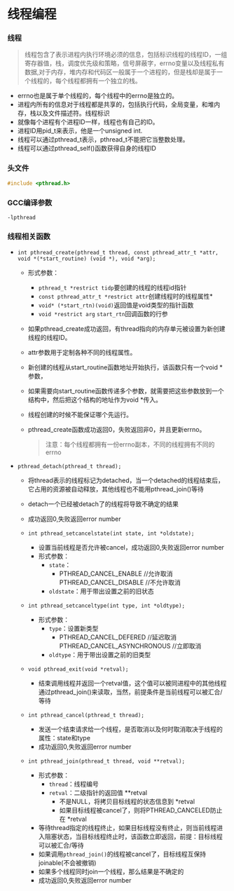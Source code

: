 # 线程编程

### 线程

> 线程包含了表示进程内执行环境必须的信息，包括标识线程的线程ID，一组寄存器值，栈，调度优先级和策略，信号屏蔽字，errno变量以及线程私有数据,对于内存，堆内存和代码区一般属于一个进程的，但是栈却是属于一个线程的，每个线程都拥有一个独立的栈。

- errno也是属于单个线程的，每个线程中的errno是独立的。
- 进程内所有的信息对于线程都是共享的，包括执行代码，全局变量，和堆内存，栈以及文件描述符。线程标识
- 就像每个进程有个进程ID一样，线程也有自己的ID。
- 进程ID用pid_t来表示，他是一个unsigned int.
- 线程可以通过pthread_t表示，pthread_t不能把它当整数处理。
- 线程可以通过pthread_self()函数获得自身的线程ID

### 头文件

```c
#include <pthread.h>
```
### GCC编译参数

`-lpthread`

### 线程相关函数

- `int pthread_create(pthread_t thread, const pthread_attr_t *attr, void *(*start_routine) (void *), void *arg);`
  - 形式参数：

    - `pthread_t *restrict tidp`要创建的线程的线程id指针
    - `const pthread_attr_t *restrict attr`创建线程时的线程属性*
    - `void* (*start_rtn)(void)`返回值是void类型的指针函数
    - `void *restrict arg`   `start_rtn`回调函数的行参

  - 如果pthread_create成功返回，有thread指向的内存单元被设置为新创建线程的线程ID。

  - attr参数用于定制各种不同的线程属性。

  - 新创建的线程从start_routine函数地址开始执行，该函数只有一个void *参数，

  - 如果需要向start_routine函数传递多个参数，就需要把这些参数放到一个结构中，然后把这个结构的地址作为void *传入。

  - 线程创建的时候不能保证哪个先运行。

  - pthread_create函数成功返回0，失败返回非0，并且更新errno。

    > 注意：每个线程都拥有一份errno副本，不同的线程拥有不同的errno

- `pthread_detach(pthread_t thread);`

     - 将thread表示的线程标记为detached，当一个detached的线程结束后，它占用的资源被自动释放，其他线程也不能用pthread_join()等待
     - detach一个已经被detach了的线程将导致不确定的结果
     - 成功返回0,失败返回error number

   - `int pthread_setcancelstate(int state, int *oldstate);`

     - 设置当前线程是否允许被cancel，成功返回0,失败返回error number
     - 形式参数：
       - `state`：
         - PTHREAD_CANCEL_ENABLE	//允许取消
         	 PTHREAD_CANCEL_DISABLE	//不允许取消
       - `oldstate`：用于带出设置之前的旧状态

   - `int pthread_setcanceltype(int type, int *oldtype);`

     - 形式参数：
       - `type`：设置新类型
         - PTHREAD_CANCEL_DEFERED	//延迟取消
         	 PTHREAD_CANCEL_ASYNCHRONOUS	//立即取消
       - `oldtype`：用于带出设置之前的旧类型

   - `void pthread_exit(void *retval);`

     - 结束调用线程并返回一个retval值，这个值可以被同进程中的其他线程通过pthread_join()来读取，当然，前提条件是当前线程可以被汇合/等待

   - `int pthread_cancel(pthread_t thread);`

     - 发送一个结束请求给一个线程，是否取消以及何时取消取决于线程的属性：state和type
     - 成功返回0,失败返回error number

   - `int pthread_join(pthread_t thread, void **retval);`

     - 形式参数：
       - `thread`：线程编号
       - `retval`：二级指针的返回值 \*\*retval
         - 不是NULL，将拷贝目标线程的状态信息到 \*retval
         - 如果目标线程被cancel了，则将PTHREAD_CANCELED防止在 \*retval
     - 等待thread指定的线程终止，如果目标线程没有终止，则当前线程进入阻塞状态，当目标线程终止时，该函数立即返回，前提：目标线程可以被汇合/等待
     - 如果调用`pthread_join()`的线程被cancel了，目标线程互保持joinable(不会被撤销)
     - 如果多个线程同时join一个线程，那么结果是不确定的
     - 成功返回0,失败返回error number